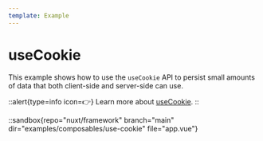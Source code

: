 ```yaml
---
template: Example
---
```


# useCookie

This example shows how to use the `useCookie` API to persist small amounts of data that both client-side and server-side can use.

::alert{type=info icon=👉}
Learn more about [useCookie](/docs/usage/cookies).
::

::sandbox{repo="nuxt/framework" branch="main" dir="examples/composables/use-cookie" file="app.vue"}
